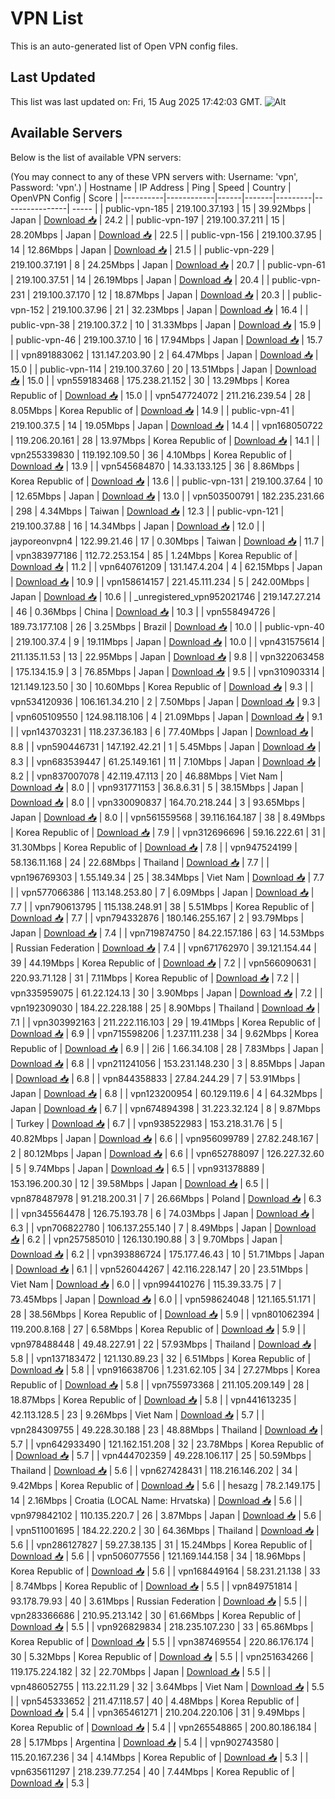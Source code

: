 # VPN List

This is an auto-generated list of Open VPN config files.

## Last Updated

This list was last updated on: Fri, 15 Aug 2025 17:42:03 GMT.
![Alt](https://repobeats.axiom.co/api/embed/186b98318ef1479477931607c1ad7d823f12451f.svg "Repobeats analytics image")

## Available Servers

Below is the list of available VPN servers:

(You may connect to any of these VPN servers with: Username: 'vpn', Password: 'vpn'.)
| Hostname | IP Address | Ping | Speed | Country | OpenVPN Config | Score |
|----------|------------|------|-------|---------|----------------| ----- |
| public-vpn-185 | 219.100.37.193 | 15 | 39.92Mbps | Japan | [Download 📥](./configs/server_0_JP.ovpn) | 24.2 |
| public-vpn-197 | 219.100.37.211 | 15 | 28.20Mbps | Japan | [Download 📥](./configs/server_1_JP.ovpn) | 22.5 |
| public-vpn-156 | 219.100.37.95 | 14 | 12.86Mbps | Japan | [Download 📥](./configs/server_2_JP.ovpn) | 21.5 |
| public-vpn-229 | 219.100.37.191 | 8 | 24.25Mbps | Japan | [Download 📥](./configs/server_3_JP.ovpn) | 20.7 |
| public-vpn-61 | 219.100.37.51 | 14 | 26.19Mbps | Japan | [Download 📥](./configs/server_4_JP.ovpn) | 20.4 |
| public-vpn-231 | 219.100.37.170 | 12 | 18.87Mbps | Japan | [Download 📥](./configs/server_5_JP.ovpn) | 20.3 |
| public-vpn-152 | 219.100.37.96 | 21 | 32.23Mbps | Japan | [Download 📥](./configs/server_6_JP.ovpn) | 16.4 |
| public-vpn-38 | 219.100.37.2 | 10 | 31.33Mbps | Japan | [Download 📥](./configs/server_7_JP.ovpn) | 15.9 |
| public-vpn-46 | 219.100.37.10 | 16 | 17.94Mbps | Japan | [Download 📥](./configs/server_8_JP.ovpn) | 15.7 |
| vpn891883062 | 131.147.203.90 | 2 | 64.47Mbps | Japan | [Download 📥](./configs/server_9_JP.ovpn) | 15.0 |
| public-vpn-114 | 219.100.37.60 | 20 | 13.51Mbps | Japan | [Download 📥](./configs/server_10_JP.ovpn) | 15.0 |
| vpn559183468 | 175.238.21.152 | 30 | 13.29Mbps | Korea Republic of | [Download 📥](./configs/server_11_KR.ovpn) | 15.0 |
| vpn547724072 | 211.216.239.54 | 28 | 8.05Mbps | Korea Republic of | [Download 📥](./configs/server_12_KR.ovpn) | 14.9 |
| public-vpn-41 | 219.100.37.5 | 14 | 19.05Mbps | Japan | [Download 📥](./configs/server_13_JP.ovpn) | 14.4 |
| vpn168050722 | 119.206.20.161 | 28 | 13.97Mbps | Korea Republic of | [Download 📥](./configs/server_14_KR.ovpn) | 14.1 |
| vpn255339830 | 119.192.109.50 | 36 | 4.10Mbps | Korea Republic of | [Download 📥](./configs/server_15_KR.ovpn) | 13.9 |
| vpn545684870 | 14.33.133.125 | 36 | 8.86Mbps | Korea Republic of | [Download 📥](./configs/server_16_KR.ovpn) | 13.6 |
| public-vpn-131 | 219.100.37.64 | 10 | 12.65Mbps | Japan | [Download 📥](./configs/server_17_JP.ovpn) | 13.0 |
| vpn503500791 | 182.235.231.66 | 298 | 4.34Mbps | Taiwan | [Download 📥](./configs/server_18_TW.ovpn) | 12.3 |
| public-vpn-121 | 219.100.37.88 | 16 | 14.34Mbps | Japan | [Download 📥](./configs/server_19_JP.ovpn) | 12.0 |
| jayporeonvpn4 | 122.99.21.46 | 17 | 0.30Mbps | Taiwan | [Download 📥](./configs/server_20_TW.ovpn) | 11.7 |
| vpn383977186 | 112.72.253.154 | 85 | 1.24Mbps | Korea Republic of | [Download 📥](./configs/server_21_KR.ovpn) | 11.2 |
| vpn640761209 | 131.147.4.204 | 4 | 62.15Mbps | Japan | [Download 📥](./configs/server_22_JP.ovpn) | 10.9 |
| vpn158614157 | 221.45.111.234 | 5 | 242.00Mbps | Japan | [Download 📥](./configs/server_23_JP.ovpn) | 10.6 |
| _unregistered_vpn952021746 | 219.147.27.214 | 46 | 0.36Mbps | China | [Download 📥](./configs/server_24_CN.ovpn) | 10.3 |
| vpn558494726 | 189.73.177.108 | 26 | 3.25Mbps | Brazil | [Download 📥](./configs/server_25_BR.ovpn) | 10.0 |
| public-vpn-40 | 219.100.37.4 | 9 | 19.11Mbps | Japan | [Download 📥](./configs/server_26_JP.ovpn) | 10.0 |
| vpn431575614 | 211.135.11.53 | 13 | 22.95Mbps | Japan | [Download 📥](./configs/server_27_JP.ovpn) | 9.8 |
| vpn322063458 | 175.134.15.9 | 3 | 76.85Mbps | Japan | [Download 📥](./configs/server_28_JP.ovpn) | 9.5 |
| vpn310903314 | 121.149.123.50 | 30 | 10.60Mbps | Korea Republic of | [Download 📥](./configs/server_29_KR.ovpn) | 9.3 |
| vpn534120936 | 106.161.34.210 | 2 | 7.50Mbps | Japan | [Download 📥](./configs/server_30_JP.ovpn) | 9.3 |
| vpn605109550 | 124.98.118.106 | 4 | 21.09Mbps | Japan | [Download 📥](./configs/server_31_JP.ovpn) | 9.1 |
| vpn143703231 | 118.237.36.183 | 6 | 77.40Mbps | Japan | [Download 📥](./configs/server_32_JP.ovpn) | 8.8 |
| vpn590446731 | 147.192.42.21 | 1 | 5.45Mbps | Japan | [Download 📥](./configs/server_33_JP.ovpn) | 8.3 |
| vpn683539447 | 61.25.149.161 | 11 | 7.10Mbps | Japan | [Download 📥](./configs/server_34_JP.ovpn) | 8.2 |
| vpn837007078 | 42.119.47.113 | 20 | 46.88Mbps | Viet Nam | [Download 📥](./configs/server_35_VN.ovpn) | 8.0 |
| vpn931771153 | 36.8.6.31 | 5 | 38.15Mbps | Japan | [Download 📥](./configs/server_36_JP.ovpn) | 8.0 |
| vpn330090837 | 164.70.218.244 | 3 | 93.65Mbps | Japan | [Download 📥](./configs/server_37_JP.ovpn) | 8.0 |
| vpn561559568 | 39.116.164.187 | 38 | 8.49Mbps | Korea Republic of | [Download 📥](./configs/server_38_KR.ovpn) | 7.9 |
| vpn312696696 | 59.16.222.61 | 31 | 31.30Mbps | Korea Republic of | [Download 📥](./configs/server_39_KR.ovpn) | 7.8 |
| vpn947524199 | 58.136.11.168 | 24 | 22.68Mbps | Thailand | [Download 📥](./configs/server_40_TH.ovpn) | 7.7 |
| vpn196769303 | 1.55.149.34 | 25 | 38.34Mbps | Viet Nam | [Download 📥](./configs/server_41_VN.ovpn) | 7.7 |
| vpn577066386 | 113.148.253.80 | 7 | 6.09Mbps | Japan | [Download 📥](./configs/server_42_JP.ovpn) | 7.7 |
| vpn790613795 | 115.138.248.91 | 38 | 5.51Mbps | Korea Republic of | [Download 📥](./configs/server_43_KR.ovpn) | 7.7 |
| vpn794332876 | 180.146.255.167 | 2 | 93.79Mbps | Japan | [Download 📥](./configs/server_44_JP.ovpn) | 7.4 |
| vpn719874750 | 84.22.157.186 | 63 | 14.53Mbps | Russian Federation | [Download 📥](./configs/server_45_RU.ovpn) | 7.4 |
| vpn671762970 | 39.121.154.44 | 39 | 44.19Mbps | Korea Republic of | [Download 📥](./configs/server_46_KR.ovpn) | 7.2 |
| vpn566090631 | 220.93.71.128 | 31 | 7.11Mbps | Korea Republic of | [Download 📥](./configs/server_47_KR.ovpn) | 7.2 |
| vpn335959075 | 61.22.124.13 | 30 | 3.90Mbps | Japan | [Download 📥](./configs/server_48_JP.ovpn) | 7.2 |
| vpn192309030 | 184.22.228.188 | 25 | 8.90Mbps | Thailand | [Download 📥](./configs/server_49_TH.ovpn) | 7.1 |
| vpn303992163 | 211.222.116.103 | 29 | 19.41Mbps | Korea Republic of | [Download 📥](./configs/server_50_KR.ovpn) | 6.9 |
| vpn715598206 | 1.237.111.238 | 34 | 9.62Mbps | Korea Republic of | [Download 📥](./configs/server_51_KR.ovpn) | 6.9 |
| 2i6 | 1.66.34.108 | 28 | 7.83Mbps | Japan | [Download 📥](./configs/server_52_JP.ovpn) | 6.8 |
| vpn211241056 | 153.231.148.230 | 3 | 8.85Mbps | Japan | [Download 📥](./configs/server_53_JP.ovpn) | 6.8 |
| vpn844358833 | 27.84.244.29 | 7 | 53.91Mbps | Japan | [Download 📥](./configs/server_54_JP.ovpn) | 6.8 |
| vpn123200954 | 60.129.119.6 | 4 | 64.32Mbps | Japan | [Download 📥](./configs/server_55_JP.ovpn) | 6.7 |
| vpn674894398 | 31.223.32.124 | 8 | 9.87Mbps | Turkey | [Download 📥](./configs/server_56_TR.ovpn) | 6.7 |
| vpn938522983 | 153.218.31.76 | 5 | 40.82Mbps | Japan | [Download 📥](./configs/server_57_JP.ovpn) | 6.6 |
| vpn956099789 | 27.82.248.167 | 2 | 80.12Mbps | Japan | [Download 📥](./configs/server_58_JP.ovpn) | 6.6 |
| vpn652788097 | 126.227.32.60 | 5 | 9.74Mbps | Japan | [Download 📥](./configs/server_59_JP.ovpn) | 6.5 |
| vpn931378889 | 153.196.200.30 | 12 | 39.58Mbps | Japan | [Download 📥](./configs/server_60_JP.ovpn) | 6.5 |
| vpn878487978 | 91.218.200.31 | 7 | 26.66Mbps | Poland | [Download 📥](./configs/server_61_PL.ovpn) | 6.3 |
| vpn345564478 | 126.75.193.78 | 6 | 74.03Mbps | Japan | [Download 📥](./configs/server_62_JP.ovpn) | 6.3 |
| vpn706822780 | 106.137.255.140 | 7 | 8.49Mbps | Japan | [Download 📥](./configs/server_63_JP.ovpn) | 6.2 |
| vpn257585010 | 126.130.190.88 | 3 | 9.70Mbps | Japan | [Download 📥](./configs/server_64_JP.ovpn) | 6.2 |
| vpn393886724 | 175.177.46.43 | 10 | 51.71Mbps | Japan | [Download 📥](./configs/server_65_JP.ovpn) | 6.1 |
| vpn526044267 | 42.116.228.147 | 20 | 23.51Mbps | Viet Nam | [Download 📥](./configs/server_66_VN.ovpn) | 6.0 |
| vpn994410276 | 115.39.33.75 | 7 | 73.45Mbps | Japan | [Download 📥](./configs/server_67_JP.ovpn) | 6.0 |
| vpn598624048 | 121.165.51.171 | 28 | 38.56Mbps | Korea Republic of | [Download 📥](./configs/server_68_KR.ovpn) | 5.9 |
| vpn801062394 | 119.200.8.168 | 27 | 6.58Mbps | Korea Republic of | [Download 📥](./configs/server_69_KR.ovpn) | 5.9 |
| vpn978488448 | 49.48.227.91 | 22 | 57.93Mbps | Thailand | [Download 📥](./configs/server_70_TH.ovpn) | 5.8 |
| vpn137183472 | 121.130.89.23 | 32 | 6.51Mbps | Korea Republic of | [Download 📥](./configs/server_71_KR.ovpn) | 5.8 |
| vpn916638706 | 1.231.62.105 | 34 | 27.27Mbps | Korea Republic of | [Download 📥](./configs/server_72_KR.ovpn) | 5.8 |
| vpn755973368 | 211.105.209.149 | 28 | 18.87Mbps | Korea Republic of | [Download 📥](./configs/server_73_KR.ovpn) | 5.8 |
| vpn441613235 | 42.113.128.5 | 23 | 9.26Mbps | Viet Nam | [Download 📥](./configs/server_74_VN.ovpn) | 5.7 |
| vpn284309755 | 49.228.30.188 | 23 | 48.88Mbps | Thailand | [Download 📥](./configs/server_75_TH.ovpn) | 5.7 |
| vpn642933490 | 121.162.151.208 | 32 | 23.78Mbps | Korea Republic of | [Download 📥](./configs/server_76_KR.ovpn) | 5.7 |
| vpn444702359 | 49.228.106.117 | 25 | 50.59Mbps | Thailand | [Download 📥](./configs/server_77_TH.ovpn) | 5.6 |
| vpn627428431 | 118.216.146.202 | 34 | 9.42Mbps | Korea Republic of | [Download 📥](./configs/server_78_KR.ovpn) | 5.6 |
| hesazg | 78.2.149.175 | 14 | 2.16Mbps | Croatia (LOCAL Name: Hrvatska) | [Download 📥](./configs/server_79_HR.ovpn) | 5.6 |
| vpn979842102 | 110.135.220.7 | 26 | 3.87Mbps | Japan | [Download 📥](./configs/server_80_JP.ovpn) | 5.6 |
| vpn511001695 | 184.22.220.2 | 30 | 64.36Mbps | Thailand | [Download 📥](./configs/server_81_TH.ovpn) | 5.6 |
| vpn286127827 | 59.27.38.135 | 31 | 15.24Mbps | Korea Republic of | [Download 📥](./configs/server_82_KR.ovpn) | 5.6 |
| vpn506077556 | 121.169.144.158 | 34 | 18.96Mbps | Korea Republic of | [Download 📥](./configs/server_83_KR.ovpn) | 5.6 |
| vpn168449164 | 58.231.21.138 | 33 | 8.74Mbps | Korea Republic of | [Download 📥](./configs/server_84_KR.ovpn) | 5.5 |
| vpn849751814 | 93.178.79.93 | 40 | 3.61Mbps | Russian Federation | [Download 📥](./configs/server_85_RU.ovpn) | 5.5 |
| vpn283366686 | 210.95.213.142 | 30 | 61.66Mbps | Korea Republic of | [Download 📥](./configs/server_86_KR.ovpn) | 5.5 |
| vpn926829834 | 218.235.107.230 | 33 | 65.86Mbps | Korea Republic of | [Download 📥](./configs/server_87_KR.ovpn) | 5.5 |
| vpn387469554 | 220.86.176.174 | 30 | 5.32Mbps | Korea Republic of | [Download 📥](./configs/server_88_KR.ovpn) | 5.5 |
| vpn251634266 | 119.175.224.182 | 32 | 22.70Mbps | Japan | [Download 📥](./configs/server_89_JP.ovpn) | 5.5 |
| vpn486052755 | 113.22.11.29 | 32 | 3.64Mbps | Viet Nam | [Download 📥](./configs/server_90_VN.ovpn) | 5.5 |
| vpn545333652 | 211.47.118.57 | 40 | 4.48Mbps | Korea Republic of | [Download 📥](./configs/server_91_KR.ovpn) | 5.4 |
| vpn365461271 | 210.204.220.106 | 31 | 9.49Mbps | Korea Republic of | [Download 📥](./configs/server_92_KR.ovpn) | 5.4 |
| vpn265548865 | 200.80.186.184 | 28 | 5.17Mbps | Argentina | [Download 📥](./configs/server_93_AR.ovpn) | 5.4 |
| vpn902743580 | 115.20.167.236 | 34 | 4.14Mbps | Korea Republic of | [Download 📥](./configs/server_94_KR.ovpn) | 5.3 |
| vpn635611297 | 218.239.77.254 | 40 | 7.44Mbps | Korea Republic of | [Download 📥](./configs/server_95_KR.ovpn) | 5.3 |
